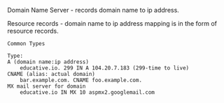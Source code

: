 Domain Name Server - records domain name to ip address. 

Resource records - 
    domain name to ip address mapping is in the form of resource records. 

    Common Types

    Type:
    A (domain name:ip address)
        educative.io. 299 IN A 104.20.7.183 (299-time to live)
    CNAME (alias: actual domain)
        bar.example.com. CNAME foo.example.com.
    MX mail server for domain
        educative.io IN MX 10 aspmx2.googlemail.com
